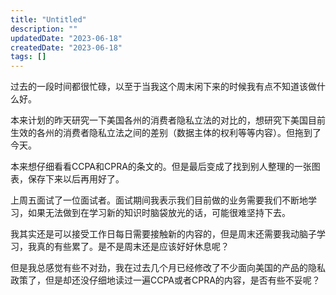 ```yaml
---
title: "Untitled"
description: ""
updatedDate: "2023-06-18"
createdDate: "2023-06-18"
tags: []
---
```


过去的一段时间都很忙碌，以至于当我这个周末闲下来的时候我有点不知道该做什么好。

本来计划的昨天研究一下美国各州的消费者隐私立法的对比的，想研究下美国目前生效的各州的消费者隐私立法之间的差别（数据主体的权利等等内容）。但拖到了今天。

本来想仔细看看CCPA和CPRA的条文的。但是最后变成了找到别人整理的一张图表，保存下来以后再用好了。

上周五面试了一位面试者。面试期间我表示我们目前做的业务需要我们不断地学习，如果无法做到在学习新的知识时脑袋放光的话，可能很难坚持下去。

我其实还是可以接受工作日每日需要接触新的内容的，但是周末还需要我动脑子学习，我真的有些累了。是不是周末还是应该好好休息呢？

但是我总感觉有些不对劲，我在过去几个月已经修改了不少面向美国的产品的隐私政策了，但是却还没仔细地读过一遍CCPA或者CPRA的内容，是否有些不妥呢？
